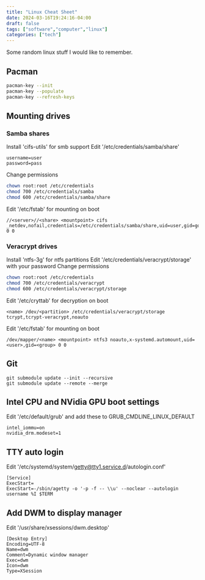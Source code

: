 ```yaml
---
title: "Linux Cheat Sheet"
date: 2024-03-16T19:24:16-04:00
draft: false
tags: ["software","computer","linux"]
categories: ["tech"]
---
```


Some random linux stuff I would like to remember.

## Pacman
```bash
pacman-key --init
pacman-key --populate
pacman-key --refresh-keys
```

## Mounting drives
### Samba shares
Install 'cifs-utils' for smb support
Edit '/etc/credentials/samba/share'
```
username=user
password=pass
```
Change permissions
```bash
chown root:root /etc/credentials
chmod 700 /etc/credentials/samba
chmod 600 /etc/credentials/samba/share
```
Edit '/etc/fstab' for mounting on boot
```
//<server>//<share> <mountpoint> cifs _netdev,nofail,credentials=/etc/credentials/samba/share,uid=user,gid=goup 0 0
```

### Veracrypt drives
Install 'ntfs-3g' for ntfs partitions
Edit '/etc/credentials/veracrypt/storage' with your password
Change permissions
```bash
chown root:root /etc/credentials
chmod 700 /etc/credentials/veracrypt
chmod 600 /etc/credentials/veracrypt/storage
```
Edit '/etc/cryttab' for decryption on boot
```
<name> /dev/<partition> /etc/credentials/veracrypt/storage tcrypt,tcrypt-veracrypt,noauto
```
Edit '/etc/fstab' for mounting on boot
```
/dev/mapper/<name> <mountpoint> ntfs3 noauto,x-systemd.automount,uid=<user>,gid=<group> 0 0
```

## Git
```
git submodule update --init --recursive
git submodule update --remote --merge
```

## Intel CPU and NVidia GPU boot settings
Edit '/etc/default/grub' and add these to GRUB_CMDLINE_LINUX_DEFAULT
```
intel_iommu=on
nvidia_drm.modeset=1
```

## TTY auto login
Edit '/etc/systemd/system/getty@tty1.service.d/autologin.conf'
```
[Service]
ExecStart=
ExecStart=-/sbin/agetty -o '-p -f -- \\u' --noclear --autologin username %I $TERM
```

## Add DWM to display manager
Edit '/usr/share/xsessions/dwm.desktop'
```
[Desktop Entry]
Encoding=UTF-8
Name=dwm
Comment=Dynamic window manager
Exec=dwm
Icon=dwm
Type=XSession
```
